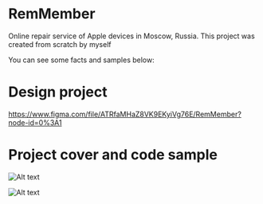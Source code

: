 # RemMember

Online repair service of Apple devices in Moscow, Russia. This project was created from scratch by myself

You can see some facts and samples below: 

# Design project

https://www.figma.com/file/ATRfaMHaZ8VK9EKyiVg76E/RemMember?node-id=0%3A1

# Project cover and code sample

![Alt text](https://dim.mcusercontent.com/cs/4498468663ace51c5029b39d4/images/5bc50f27-a130-23bb-a510-9de0076fb008.png?w=608&dpr=2)

![Alt text](https://drive.google.com/file/d/15DaChJ9vMII47Mg6B9rtWO8yhcktgn8c/view?usp=sharing)
